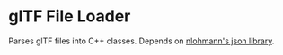 # glTF File Loader

Parses glTF files into C++ classes. Depends on [nlohmann's json library](https://github.com/nlohmann/json).
